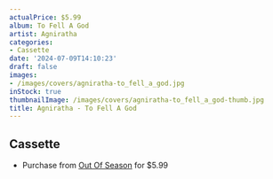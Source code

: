 ```yaml
---
actualPrice: $5.99
album: To Fell A God
artist: Agniratha
categories:
- Cassette
date: '2024-07-09T14:10:23'
draft: false
images:
- /images/covers/agniratha-to_fell_a_god.jpg
inStock: true
thumbnailImage: /images/covers/agniratha-to_fell_a_god-thumb.jpg
title: Agniratha - To Fell A God
---
```


## Cassette
* Purchase from [Out Of Season](https://www.outofseasonlabel.com/products/agniratha-to-fell-a-god-cassette-tape-lim-50) for $5.99

